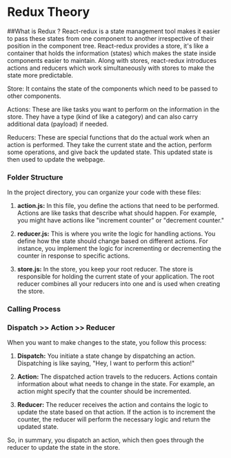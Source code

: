 # Redux Theory

##What is Redux ?
 React-redux is a state management tool makes it easier to pass these states from one component to another irrespective of their position in the component tree.
 React-redux provides a store, it's like a container that holds the information (states)  which makes the state inside components easier to maintain.
 Along with stores, react-redux introduces actions and reducers which work simultaneously with stores to make the state more predictable.
 
 Store: It contains the state of the components which need to be passed to other components.
 
 Actions: These are like tasks you want to perform on the information in the store. They have a type (kind of like a category) and can also carry additional data (payload) if needed.
 
 Reducers: These are special functions that do the actual work when an action is performed. They take the current state and the action, perform some operations, and give back the updated state. This updated state is then used to update the webpage.


### Folder Structure

In the project directory, you can organize your code with these files:

1. **action.js:** In this file, you define the actions that need to be performed. Actions are like tasks that describe what should happen. For example, you might have actions like "increment counter" or "decrement counter."

2. **reducer.js:** This is where you write the logic for handling actions. You define how the state should change based on different actions. For instance, you implement the logic for incrementing or decrementing the counter in response to specific actions.

3. **store.js:** In the store, you keep your root reducer. The store is responsible for holding the current state of your application. The root reducer combines all your reducers into one and is used when creating the store.

### Calling Process

### Dispatch >> Action >> Reducer
When you want to make changes to the state, you follow this process:

1. **Dispatch:** You initiate a state change by dispatching an action. Dispatching is like saying, "Hey, I want to perform this action!"

2. **Action:** The dispatched action travels to the reducers. Actions contain information about what needs to change in the state. For example, an action might specify that the counter should be incremented.

3. **Reducer:** The reducer receives the action and contains the logic to update the state based on that action. If the action is to increment the counter, the reducer will perform the necessary logic and return the updated state.

So, in summary, you dispatch an action, which then goes through the reducer to update the state in the store.


